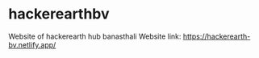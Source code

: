 # hackerearthbv
Website of hackerearth hub banasthali
Website link: https://hackerearth-bv.netlify.app/
